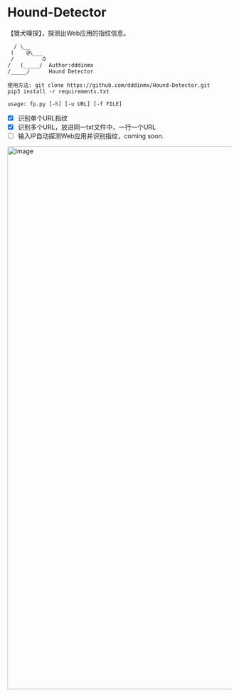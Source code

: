 # Hound-Detector
【猎犬嗅探】，探测出Web应用的指纹信息。  

      / \__
     (    @\___
     /         O
    /   (_____/  Author:dddinmx
    /_____/      Hound Detector  

  
``使用方法: git clone https://github.com/dddinmx/Hound-Detector.git``  
``pip3 install -r requirements.txt``  
  
``usage: fp.py [-h] [-u URL] [-f FILE]``  

- [x] 识别单个URL指纹
- [x] 识别多个URL，放进同一txt文件中，一行一个URL
- [ ] 输入IP自动探测Web应用并识别指纹，coming soon.

<img width="1219" alt="image" src="https://github.com/dddinmx/Hound-Detector/assets/19663680/f5db0a6a-acdc-4b81-984b-1d1587af97dc">
